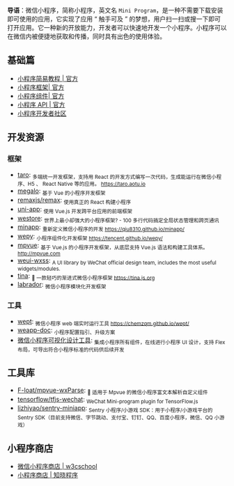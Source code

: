 **导语**：微信小程序，简称小程序，英文名 `Mini Program`，是一种不需要下载安装即可使用的应用，它实现了应用 “ 触手可及 ” 的梦想，用户扫一扫或搜一下即可打开应用。它一种新的开放能力，开发者可以快速地开发一个小程序。小程序可以在微信内被便捷地获取和传播，同时具有出色的使用体验。

## 基础篇

- [小程序简易教程 | 官方](https://developers.weixin.qq.com/miniprogram/dev/index.html)
- [小程序框架| 官方](https://developers.weixin.qq.com/miniprogram/dev/framework/MINA.html)
- [小程序组件| 官方](https://developers.weixin.qq.com/miniprogram/dev/component/)
- [小程序 API | 官方](https://developers.weixin.qq.com/miniprogram/dev/api/)
- [小程序开发者社区](https://developers.weixin.qq.com/)

## 开发资源

### 框架

- [taro](https://github.com/NervJS/taro): <sub>多端统一开发框架，支持用 React 的开发方式编写一次代码，生成能运行在微信小程序、H5 、 React Native 等的应用。 https://taro.aotu.io</sub>
- [megalo](https://github.com/kaola-fed/megalo): <sub>基于 Vue 的小程序开发框架</sub>
- [remaxjs/remax](https://github.com/remaxjs/remax): <sub>使用真正的 React 构建小程序</sub>
- [uni-app](https://github.com/dcloudio/uni-app): <sub>使用 Vue.js 开发跨平台应用的前端框架 </sub>
- [westore](https://github.com/dntzhang/westore): <sub>世界上最小却强大的小程序框架? - 100 多行代码搞定全局状态管理和跨页通讯</sub>
- [minapp](https://github.com/qiu8310/minapp): <sub>重新定义微信小程序的开发 https://qiu8310.github.io/minapp/</sub>
- [wepy](https://github.com/Tencent/wepy): <sub>小程序组件化开发框架 https://tencent.github.io/wepy/</sub>
- [mpvue](https://github.com/Meituan-Dianping/mpvue): <sub>基于 Vue.js 的小程序开发框架，从底层支持 Vue.js 语法和构建工具体系。 http://mpvue.com</sub>
- [weui-wxss](https://github.com/Tencent/weui-wxss): <sub>A UI library by WeChat official design team, includes the most useful widgets/modules.</sub>
- [tina](https://github.com/tinajs/tina): <sub>💃 一款轻巧的渐进式微信小程序框架 https://tina.js.org</sub>
- [labrador](https://github.com/maichong/labrador): <sub>微信小程序模块化开发框架</sub>

### 工具

- [wept](https://github.com/chemzqm/wept): <sub>微信小程序 web 端实时运行工具 https://chemzqm.github.io/wept/</sub>
- [weapp-doc](https://github.com/tencentyun/weapp-doc): <sub>小程序配置指引、升级方案</sub>
- [微信小程序可视化设计工具](http://www.coolsite360.com/wxapp/): <sub>集成小程序所有组件，在线进行小程序 UI 设计，支持 Flex 布局，可导出符合小程序标准的代码供后续开发</sub>

## 工具库

- [F-loat/mpvue-wxParse](https://github.com/F-loat/mpvue-wxParse): <sub>📰 适用于 Mpvue 的微信小程序富文本解析自定义组件</sub>
- [tensorflow/tfjs-wechat](https://github.com/tensorflow/tfjs-wechat): <sub>WeChat Mini-program plugin for TensorFlow.js</sub>
- [lizhiyao/sentry-miniapp](https://github.com/lizhiyao/sentry-miniapp): <sub>Sentry 小程序/小游戏 SDK：用于小程序/小游戏平台的 Sentry SDK（目前支持微信、字节跳动、支付宝、钉钉、QQ、百度小程序，微信、QQ 小游戏）</sub>

## 小程序商店

- [微信小程序商店 | w3cschool](https://www.w3cschool.cn/miniapp#)
- [小程序商店 | 知晓程序](https://minapp.com/miniapp/)
